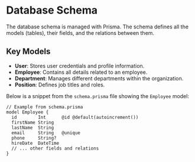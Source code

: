 # Database Schema

The database schema is managed with Prisma. The schema defines all the models (tables), their fields, and the relations between them.

## Key Models

- **User**: Stores user credentials and profile information.
- **Employee**: Contains all details related to an employee.
- **Department**: Manages different departments within the organization.
- **Position**: Defines job titles and roles.

Below is a snippet from the `schema.prisma` file showing the `Employee` model:

```prisma
// Example from schema.prisma
model Employee {
  id        Int      @id @default(autoincrement())
  firstName String
  lastName  String
  email     String   @unique
  phone     String?
  hireDate  DateTime
  // ... other fields and relations
}